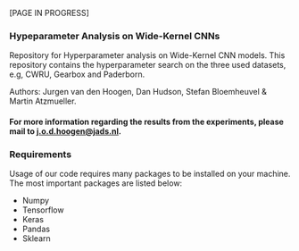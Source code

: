 [PAGE IN PROGRESS]

### Hypeparameter Analysis on Wide-Kernel CNNs

Repository for Hyperparameter analysis on Wide-Kernel CNN models. This repository contains the hyperparameter search on the three used datasets, e.g, CWRU, Gearbox and Paderborn. 

Authors: Jurgen van den Hoogen, Dan Hudson, Stefan Bloemheuvel & Martin Atzmueller. 

#### For more information regarding the results from the experiments, please mail to j.o.d.hoogen@jads.nl.


### Requirements

Usage of our code requires many packages to be installed on your machine. The most important packages are listed below:

* Numpy
* Tensorflow
* Keras
* Pandas
* Sklearn
